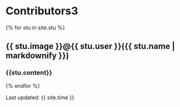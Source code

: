 
# Contributors3

{% for stu in site.stu %}

 <h2> {{ stu.image }}@{{ stu.user }}({{ stu.name | markdownify }}) </h2>
 <h3>{{stu.content}}</h3>
 
{% endfor %}

Last updated: {{ site.time }}
